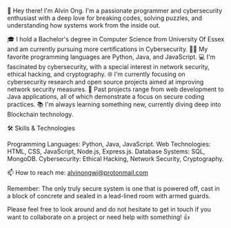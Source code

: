 👋 Hey there! I'm Alvin Ong.
I'm a passionate programmer and cybersecurity enthusiast with a deep love for breaking codes, solving puzzles, and understanding how systems work from the inside out.

🎓 I hold a Bachelor's degree in Computer Science from University Of Essex and am currently pursuing more certifications in Cybersecurity.
🧑‍💻 My favorite programming languages are Python, Java, and JavaScript.
💻 I'm fascinated by cybersecurity, with a special interest in network security, ethical hacking, and cryptography.
🌐 I'm currently focusing on cybersecurity research and open source projects aimed at improving network security measures.
🔭 Past projects range from web development to Java applications, all of which demonstrate a focus on secure coding practices.
📚 I'm always learning something new, currently diving deep into Blockchain technology.

🛠 Skills & Technologies

Programming Languages: 
Python, Java, JavaScript.
Web Technologies: 
HTML, CSS, JavaScript, Node.js, Express.js.
Database Systems: 
SQL, MongoDB.
Cybersecurity: 
Ethical Hacking, Network Security, Cryptography.

📫 How to reach me: alvinongwj@protonmail.com

Remember: The only truly secure system is one that is powered off, cast in a block of concrete and sealed in a lead-lined room with armed guards.

Please feel free to look around and do not hesitate to get in touch if you want to collaborate on a project or need help with something! 👍
